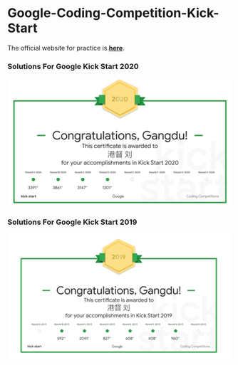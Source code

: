 # Google-Coding-Competition-Kick-Start

The official website for practice is [**here**](https://codingcompetitions.withgoogle.com/kickstart/archive/2019).


### Solutions For Google Kick Start 2020

![](Certificate-2020.png "My Accomplishments")

### Solutions For Google Kick Start 2019

![](Certificate-2019.png "My Accomplishments")